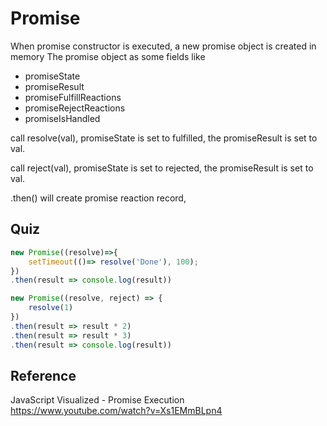 # Promise
When promise constructor is executed, a new promise object is created in memory
The promise object as some fields like
- promiseState
- promiseResult
- promiseFulfillReactions
- promiseRejectReactions
- promiseIsHandled


call resolve(val), promiseState is set to fulfilled, the promiseResult is set to val.

call reject(val), promiseState is set to rejected, the promiseResult is set to val.

.then()  will create promise reaction record, 




## Quiz
```js
new Promise((resolve)=>{
    setTimeout(()=> resolve('Done'), 100);
})
.then(result => console.log(result))
```


```js
new Promise((resolve, reject) => {
    resolve(1)
})
.then(result => result * 2)
.then(result => result * 3)
.then(result => console.log(result))
```





## Reference
JavaScript Visualized - Promise Execution
https://www.youtube.com/watch?v=Xs1EMmBLpn4
